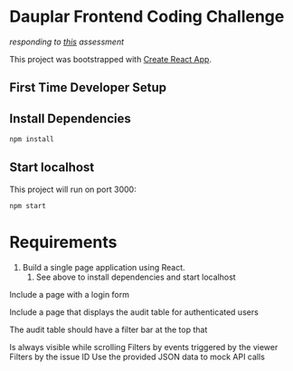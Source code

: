 # Dauplar Frontend Coding Challenge

_responding to [this](https://github.com/Daupler/coding-challenge) assessment_


This project was bootstrapped with [Create React App](https://github.com/facebook/create-react-app).

## First Time Developer Setup

## Install Dependencies 
```bash
npm install
```

## Start localhost

This project will run on port 3000:

```bash
npm start
```

# Requirements
1. Build a single page application using React.
    1. See above to install dependencies and start localhost
    

Include a page with a login form

Include a page that displays the audit table for authenticated users

The audit table should have a filter bar at the top that

Is always visible while scrolling
Filters by events triggered by the viewer
Filters by the issue ID
Use the provided JSON data to mock API calls